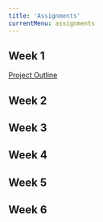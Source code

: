 ```yaml
---
title: 'Assignments'
currentMenu: assignments
---
```


## Week 1

[Project Outline](project-outline/)

## Week 2

## Week 3

## Week 4

## Week 5

## Week 6